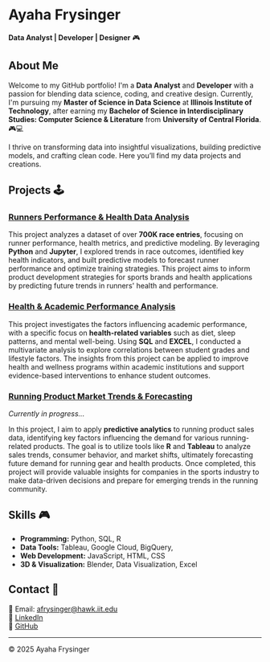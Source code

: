 # Ayaha Frysinger
**Data Analyst | Developer | Designer** 🎮

## About Me
Welcome to my GitHub portfolio! I'm a **Data Analyst** and **Developer** with a passion for blending data science, coding, and creative design. Currently, I'm pursuing my **Master of Science in Data Science** at **Illinois Institute of Technology**, after earning my **Bachelor of Science in Interdisciplinary Studies: Computer Science & Literature** from **University of Central Florida**. 🎮💻

I thrive on transforming data into insightful visualizations, building predictive models, and crafting clean code. Here you’ll find my data projects and creations.

## Projects 🕹️

### [Runners Performance & Health Data Analysis](https://github.com/yourusername/runners-analysis)
This project analyzes a dataset of over **700K race entries**, focusing on runner performance, health metrics, and predictive modeling. By leveraging **Python** and **Jupyter**, I explored trends in race outcomes, identified key health indicators, and built predictive models to forecast runner performance and optimize training strategies. This project aims to inform product development strategies for sports brands and health applications by predicting future trends in runners' health and performance.

### [Health & Academic Performance Analysis](https://github.com/yourusername/student-grades-analysis)
This project investigates the factors influencing academic performance, with a specific focus on **health-related variables** such as diet, sleep patterns, and mental well-being. Using **SQL** and **EXCEL**, I conducted a multivariate analysis to explore correlations between student grades and lifestyle factors. The insights from this project can be applied to improve health and wellness programs within academic institutions and support evidence-based interventions to enhance student outcomes.

### [Running Product Market Trends & Forecasting](https://github.com/yourusername/running-product-analysis)
*Currently in progress...*

In this project, I aim to apply **predictive analytics** to running product sales data, identifying key factors influencing the demand for various running-related products. The goal is to utilize tools like **R** and **Tableau** to analyze sales trends, consumer behavior, and market shifts, ultimately forecasting future demand for running gear and health products. Once completed, this project will provide valuable insights for companies in the sports industry to make data-driven decisions and prepare for emerging trends in the running community.



## Skills 🎮
- **Programming:** Python, SQL, R
- **Data Tools:** Tableau, Google Cloud, BigQuery, 
- **Web Development:** JavaScript, HTML, CSS
- **3D & Visualization:** Blender, Data Visualization, Excel

## Contact 📱
📧 Email: afrysinger@hawk.iit.edu  
💼 [LinkedIn](https://linkedin.com/in/ayahafrysinger)  
🐙 [GitHub](https://github.com/afry33)  

---

 
© 2025 Ayaha Frysinger


